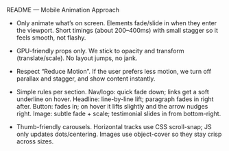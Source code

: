 README — Mobile Animation Approach

- Only animate what’s on screen. Elements fade/slide in when they enter the viewport. Short timings (about 200–400ms) with small stagger so it feels smooth, not flashy.

- GPU-friendly props only. We stick to opacity and transform (translate/scale). No layout jumps, no jank.

- Respect “Reduce Motion”. If the user prefers less motion, we turn off parallax and stagger, and show content instantly.

- Simple rules per section.
Nav/logo: quick fade down; links get a soft underline on hover.
Headline: line-by-line lift; paragraph fades in right after.
Button: fades in; on hover it lifts slightly and the arrow nudges right.
Image: subtle fade + scale; testimonial slides in from bottom-right.

- Thumb-friendly carousels. Horizontal tracks use CSS scroll-snap; JS only updates dots/centering. Images use object-cover so they stay crisp across sizes.
